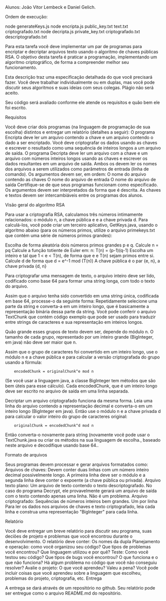 Alunos: João Vitor Lembeck e Daniel Gelich.

Ordem de execução:

 node generateKeys.js
 node encripta.js public_key.txt text.txt criptografado.txt
 node decripta.js private_key.txt criptografado.txt descriptografado.txt
 

Para esta tarefa você deve implementar um par de programas para encriptar e decriptar arquivos texto usando o algoritmo de chaves públicas RSA. O objetivo desta tarefa é praticar a programação, implementando um algoritmo criptográfico, de forma a compreender melhor seu funcionamento.

Esta descrição traz uma especificação detalhada do que você precisará fazer. Você deve trabalhar individualmente ou em duplas, mas você pode discutir seus algoritmos e suas ideias com seus colegas. Plágio não será aceito.

Seu código será avaliado conforme ele atende os requisitos e quão bem ele foi escrito.


Requisitos

Você deve criar dois programas (na linguagem de programação de sua escolha) distintos e entregar um relatório (detalhes a seguir):
O programa Encripta deve ler um arquivo contendo a chave e um arquivo contendo o dado a ser encriptado. Você deve criptografar os dados usando as chaves e escrever o resultado como uma sequência de inteiros longos a um arquivo de saída.
O programa Decripta  deve ler um arquivo com a chave e um arquivo com números inteiros longos usando as chaves e escrever os dados resultantes em um arquivo de saída.
Ambos os devem ler os nomes dos arquivos a serem utilizados como parâmetros de entrada (linha de comando). Os argumentos devem ser, em ordem:
O nome do arquivo contendo as chaves
O nome do arquivo de entrada
O nome do arquivo de saída
Certifique-se de que seus programas funcionam como especificado. Os argumentos devem ser interpretados da forma que é descrita. As chaves e textos devem ser intercambiáveis entre os programas dos alunos.

Visão geral do algoritmo RSA

Para usar a criptografia RSA, calculamos três números intimamente relacionados: o módulo n, a chave pública e e a chave privada d. Para calculá-los, você pode criar um terceiro aplicativo, GetKeys.java, usando o algoritmo abaixo (para os números primos, utilize o arquivo primekeys.txt que contém uma série de números primos grandes):

Escolha de forma aleatória dois números primos grandes p e q.
Calcule n = pq
Calcule a função totiente de Euler em: n: T(n) = (p-1)(q-1)
Escolha um inteiro e tal que 1 < e < T(n), de forma que e e T(n) sejam primos entre si.
Calcule d de forma que d = e^-1 mod (T(n))
A chave pública é o par {e, n}, a chave privada {d, n}

Para criptografar uma mensagem de texto, o arquivo inteiro deve ser lido, codificado como base 64 para formar uma string longa, com todo o texto do arquivo. 

Assim que o arquivo tenha sido convertido em uma string única, codificada em base 64, processe-o da seguinte forma: Repetidamente selecione uma parte da string e converta-a em um inteiro longo, que é basicamente a representação binária dessa parte da string. Você pode conferir o arquivo TextChunk que contém código exemplo que pode ser usado para traduzir entre strings de caracteres e sua representação em inteiros longos.

Quão grande esses grupos de texto devem ser, depende do módulo n. O tamanho de cada grupo, representado por um inteiro grande (BigInteger, em java) não deve ser maior que n. 

Assim que o grupo de caracteres foi convertido em um inteiro longo, use o módulo n  e a chave pública e  para calcular a versão criptografada do grupo usando a fórmula:

        encodedChunk = originalChunk^e mod n


(Se você usar a linguagem java, a classe BigInteger tem métodos que são bem úteis para esse cálculo). Cada encodedChunk, que é um inteiro longo deve ser escrito no arquivo de saída em uma linha separada.

Decriptar um arquivo criptografado funciona da mesma forma. Leia uma linha do arquivo contendo a representação decimal e converta-o em um inteiro longo (BigInteger em java). Então use o módulo n e a chave privada d para calcular o valor inteiro do grupo de caracteres original:

        originalChunk = encodedChunk^d mod n


Então converta-o novamente para string (novamente você pode usar o TextChunk.java ou criar os métodos na sua linguagem de escolha., baseado neste arquivo e decodifique usando base 64..

Formato de arquivos

Seus programas devem processar e gerar arquivos formatados como:
Arquivos de chaves: Devem conter duas linhas com um número inteiro decimal possivelmente longo. A primeira linha deve ser o módulo e a segunda linha deve conter o expoente (a chave pública ou privada).
Arquivo texto plano: Um arquivo de texto contendo o texto descriptografado. No caso do programa Decrypt, ele provavelmente gerará um arquivo de saída com o texto contendo apenas uma linha. Não é um problema.
Arquivo criptografado: Sequências de números inteiros bem grandes. Um por linha
Para ler os dados nos arquivos de chaves e texto criptografado, leia cada linha e construa uma representação "BigInteger" para cada linha.

Relatório

Você deve entregar um breve relatório para discutir seu programa, suas deciões de projeto e problemas que você encontrou durante o desenvolvimento. O relatório deve conter:
Os nomes da dupla
Planejamento e operação: como você organizou seu código? Que tipos de problemas você encontrou? Que linguagem utilizou e por quê?
Teste: Como você testou seu código? Que tipos de bugs você encontrou? O que funciona e o que não funciona? Há algum problema no código que você não conseguiu resolver?
Avalie o projeto: O que você aprendeu? Valeu a pena? Você pode incluir coisas que você aprendeu sobre a linguagem que escolheu, problemas do projeto, criptografia, etc.
Entrega

A entrega se dará através de um repositório no github. Seu relatório pode ser entregue como o arquivo README.md do repositório.
